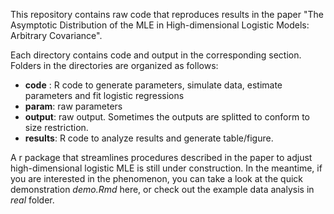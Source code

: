 This repository contains raw code that reproduces results in the paper "The Asymptotic Distribution of the MLE in High-dimensional Logistic Models: Arbitrary Covariance".

Each directory contains code and output in the corresponding section. Folders in the directories are organized as follows:
- **code** : R code to generate parameters, simulate data, estimate parameters and fit logistic regressions
- **param**: raw parameters 
- **output**: raw output. Sometimes the outputs are splitted to conform to size restriction.
- **results**: R code to analyze results and generate table/figure.

A r package that streamlines procedures described in the paper to adjust high-dimensional logistic MLE is still under construction. In the meantime, if you are interested in the phenomenon, you can take a look at the quick demonstration *demo.Rmd* here, or check out the example data analysis in *real* folder. 
